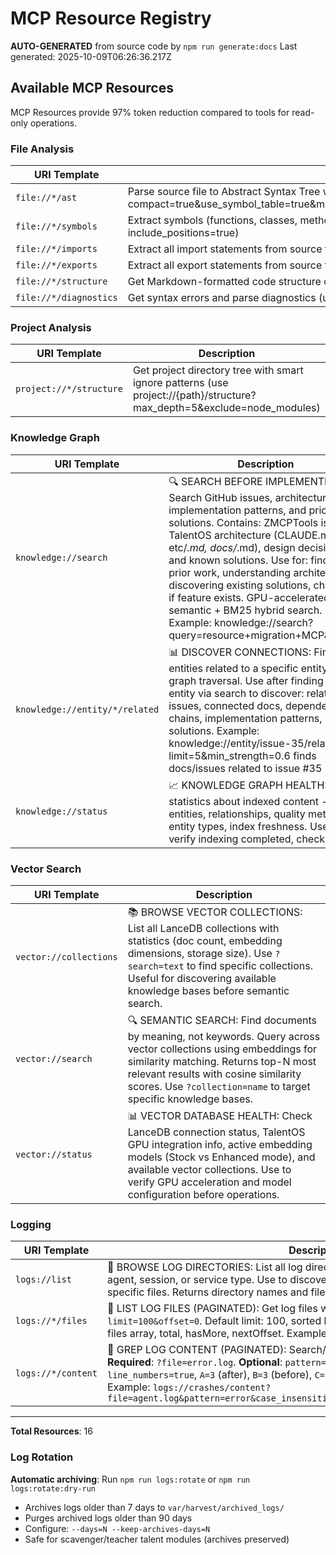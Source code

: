 # MCP Resource Registry

**AUTO-GENERATED** from source code by `npm run generate:docs`
Last generated: 2025-10-09T06:26:36.217Z

## Available MCP Resources

MCP Resources provide 97% token reduction compared to tools for read-only operations.

### File Analysis

| URI Template | Description |
|--------------|-------------|
| `file://*/ast` | Parse source file to Abstract Syntax Tree with token optimization (use file://{path}/ast?compact=true&use_symbol_table=true&max_depth=3&include_semantic_hash=false&omit_redundant_text=true) |
| `file://*/symbols` | Extract symbols (functions, classes, methods, interfaces) from source file (use file://{path}/symbols?include_positions=true) |
| `file://*/imports` | Extract all import statements from source file (use file://{path}/imports) |
| `file://*/exports` | Extract all export statements from source file (use file://{path}/exports) |
| `file://*/structure` | Get Markdown-formatted code structure outline (use file://{path}/structure) |
| `file://*/diagnostics` | Get syntax errors and parse diagnostics (use file://{path}/diagnostics) |

### Project Analysis

| URI Template | Description |
|--------------|-------------|
| `project://*/structure` | Get project directory tree with smart ignore patterns (use project://{path}/structure?max_depth=5&exclude=node_modules) |

### Knowledge Graph

| URI Template | Description |
|--------------|-------------|
| `knowledge://search` | 🔍 SEARCH BEFORE IMPLEMENTING: Search GitHub issues, architecture docs, implementation patterns, and prior solutions. Contains: ZMCPTools issues, TalentOS architecture (CLAUDE.md, etc/*.md, docs/*.md), design decisions, and known solutions. Use for: finding prior work, understanding architecture, discovering existing solutions, checking if feature exists. GPU-accelerated semantic + BM25 hybrid search. Example: knowledge://search?query=resource+migration+MCP&limit=5 |
| `knowledge://entity/*/related` | 📊 DISCOVER CONNECTIONS: Find entities related to a specific entity via graph traversal. Use after finding an entity via search to discover: related issues, connected docs, dependency chains, implementation patterns, similar solutions. Example: knowledge://entity/issue-35/related?limit=5&min_strength=0.6 finds docs/issues related to issue #35 |
| `knowledge://status` | 📈 KNOWLEDGE GRAPH HEALTH: Get statistics about indexed content - total entities, relationships, quality metrics, entity types, index freshness. Use to: verify indexing completed, check what |

### Vector Search

| URI Template | Description |
|--------------|-------------|
| `vector://collections` | 📚 BROWSE VECTOR COLLECTIONS: List all LanceDB collections with statistics (doc count, embedding dimensions, storage size). Use `?search=text` to find specific collections. Useful for discovering available knowledge bases before semantic search. |
| `vector://search` | 🔍 SEMANTIC SEARCH: Find documents by meaning, not keywords. Query across vector collections using embeddings for similarity matching. Returns top-N most relevant results with cosine similarity scores. Use `?collection=name` to target specific knowledge bases. |
| `vector://status` | 📊 VECTOR DATABASE HEALTH: Check LanceDB connection status, TalentOS GPU integration info, active embedding models (Stock vs Enhanced mode), and available vector collections. Use to verify GPU acceleration and model configuration before operations. |

### Logging

| URI Template | Description |
|--------------|-------------|
| `logs://list` | 📂 BROWSE LOG DIRECTORIES: List all log directories in ~/.mcptools/logs/ organized by agent, session, or service type. Use to discover available logs before drilling down to specific files. Returns directory names and file counts. |
| `logs://*/files` | 📄 LIST LOG FILES (PAGINATED): Get log files with pagination. **Params**: `?limit=100&offset=0`. Default limit: 100, sorted by modified time (newest first). Returns: files array, total, hasMore, nextOffset. Example: `logs://crashes/files?limit=50&offset=0` |
| `logs://*/content` | 📖 GREP LOG CONTENT (PAGINATED): Search/filter log content with regex + pagination. **Required**: `?file=error.log`. **Optional**: `pattern=CUDA` (regex), `case_insensitive=true`, `line_numbers=true`, `A=3` (after), `B=3` (before), `C=3` (context), `limit=1000`, `offset=0`. Example: `logs://crashes/content?file=agent.log&pattern=error&case_insensitive=true&line_numbers=true&C=2&limit=100` |

---

**Total Resources**: 16

### Log Rotation

**Automatic archiving**: Run `npm run logs:rotate` or `npm run logs:rotate:dry-run`
- Archives logs older than 7 days to `var/harvest/archived_logs/`
- Purges archived logs older than 90 days
- Configure: `--days=N --keep-archives-days=N`
- Safe for scavenger/teacher talent modules (archives preserved)
